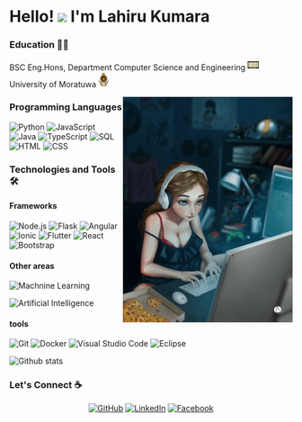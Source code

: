 
# Hello!  <img src="https://raw.githubusercontent.com/MartinHeinz/MartinHeinz/master/wave.gif" width="30px"> I'm Lahiru Kumara


### Education 👩‍🎓
<a>BSC Eng.Hons, Department Computer Science and Engineering <img alt="Coding" src="./assets/cse.png" width='20'/> University of Moratuwa <img alt="Coding" src="./assets/uom.jpg" width='20'/></a>

<!-- ### Experiences 👨‍💻
- Trainee Software Engineer at Wabtec corporation <img alt="wabtec" src="./assets/wabtec.png" width='40' />
- Software Engineer at Syeta Labs <img alt="wabtec" src="./assets/syetaLabs.jpg" width='20' /> -->

<!--
**MadhushaniHewagama/MadhushaniHewagama** is a ✨ _special_ ✨ repository because its `README.md` (this file) appears on your GitHub profile.

Here are some ideas to get you started:

- 🔭 I’m currently working on ...
- 🌱 I’m currently learning ...
- 👯 I’m looking to collaborate on ...
- 🤔 I’m looking for help with ...
- 💬 Ask me about ...
- 📫 How to reach me: ...
- 😄 Pronouns: ...
- ⚡ Fun fact: ...
- ⚡ Fun fact:
- 👯 I’m looking to collaborate on projects that are using Java, Python and Javascript.
-->
<img alt="Coding" src="./assets/coding.gif" width="60%" align="right"/>

### Programming Languages 

![Python](https://img.shields.io/badge/-Python-000?&logo=python)
![JavaScript](https://img.shields.io/badge/-JavaScript-000?&logo=JavaScript&logoColor=ddc508)
![Java](https://img.shields.io/badge/-Java-000?&logo=Java&logoColor=007396)
![TypeScript](https://img.shields.io/badge/-TypeScript-000?&logo=TypeScript&logoColor=007ACC)
![SQL](https://img.shields.io/badge/-SQL-000?&logo=MySQL&logoColor=4479A1)
![HTML](https://img.shields.io/badge/-HTML-05122A?style=flat&logo=HTML5)
![CSS](https://img.shields.io/badge/-CSS-05122A?style=flat&logo=CSS3&logoColor=1572B6)
### Technologies and Tools 🛠️

#### Frameworks
![Node.js](https://img.shields.io/badge/-Node.js-000?&logo=node.js)
![Flask](https://img.shields.io/badge/-Flask-05122A?style=flat&logo=flask)
![Angular](https://img.shields.io/badge/-Angular-000?&logo=angular&logoColor=red)
![Ionic](https://img.shields.io/badge/-Ionic-000?&logo=ionic)
![Flutter](https://img.shields.io/badge/-Flutter-000?&logo=flutter)
![React](https://img.shields.io/badge/-React-000?&logo=react)
![Bootstrap](https://img.shields.io/badge/-Bootstrap-05122A?style=flat&logo=bootstrap&logoColor=563D7C)

#### Other areas
![Machnine Learning](https://img.shields.io/badge/-MachineLearning-000?)
<!-- ![Computer Vision](https://img.shields.io/badge/-Computer%20Vision-000?) -->
![Artificial Intelligence](https://img.shields.io/badge/-Artificial%20Intelligence-000?)

#### tools
![Git](https://img.shields.io/badge/-Git-05122A?style=flat&logo=git)
![Docker](https://img.shields.io/badge/-Docker-000?&logo=Docker)
![Visual Studio Code](https://img.shields.io/badge/-Visual%20Studio%20Code-05122A?style=flat&logo=visual-studio-code&logoColor=007ACC)
![Eclipse](https://img.shields.io/badge/-Eclipse-05122A?style=flat&logo=eclipse-ide&logoColor=2C2255)

![Github stats](https://github-readme-stats.vercel.app/api?username=LahiruKumaraHewagama&theme=highcontrast&show_icons=true&count_private=true)

### Let's Connect :coffee:
<p align="center">
	<a href="https://github.com/LahiruKumaraHewagama"><img src="https://img.icons8.com/bubbles/50/000000/github.png" alt="GitHub"/></a>
	<a href="https://www.linkedin.com/in/lahiru-kumara/"><img src="https://img.icons8.com/bubbles/50/000000/linkedin.png" alt="LinkedIn"/></a>
	<a href="https://www.facebook.com/lahiru Kumara"><img src="https://img.icons8.com/bubbles/50/000000/facebook-new.png" alt="Facebook"/></a>
    <!-- <a href="https://medium.com/@madhushanihewagama.16"><img src="https://img.icons8.com/bubbles/50/000000/medium-new.png" alt="Medium"/></a>
    <a href="https://stackoverflow.com/users/11856810/madhushani-hewagama"><img src="https://img.icons8.com/color/48/000000/stackoverflow.png" alt="StackOverflow"/></a>
	<a href="https://www.instagram.com/ishanka_n_madhushani/"><img src="https://img.icons8.com/bubbles/50/000000/instagram.png" alt="Instagram"/></a>
	<a href="https://twitter.com/Madhushanihewag"><img src="https://img.icons8.com/bubbles/50/000000/twitter.png" alt="Twitter"/></a>
    <a href="https://sites.google.com/site/madhushanihewgama"><img src="https://img.icons8.com/bubbles/50/000000/domain.png" alt="Website"/></a>
    <a href="https://www.pinterest.com/hewagamamadhushani"><img src="https://img.icons8.com/bubbles/50/000000/pinterest.png" alt="pinterest"/></a>
</p>

### ⚙️ &nbsp;GitHub Analytics -->

<p align="center">
<a href="https://github.com/LahiruKumaraHewagama">
  <img height="180em" src="https://github-readme-stats-eight-theta.vercel.app/api?username=LahiruKumaraHewagama&show_icons=true&theme=algolia&include_all_commits=true&count_private=true"/>
  <img height="180em" src="https://github-readme-stats-eight-theta.vercel.app/api/top-langs/?username=LahiruKumaraHewagama&layout=compact&langs_count=8&theme=algolia"/>
</a>
</p>

